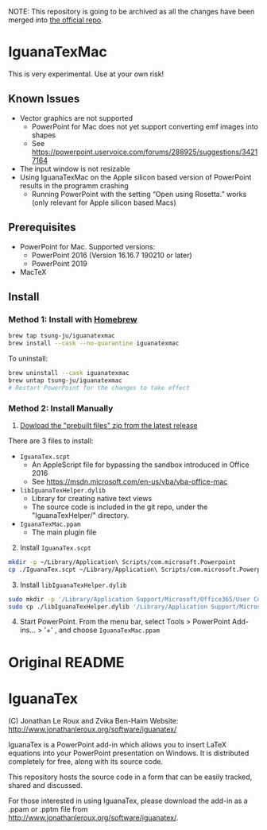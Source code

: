 NOTE: This repository is going to be archived as all the changes have been merged into [the official repo](https://github.com/Jonathan-LeRoux/IguanaTex).



# IguanaTexMac

This is very experimental. Use at your own risk!

## Known Issues
* Vector graphics are not supported
  * PowerPoint for Mac does not yet support converting emf images into shapes
  * See https://powerpoint.uservoice.com/forums/288925/suggestions/34217164
* The input window is not resizable
* Using IguanaTexMac on the Apple silicon based version of PowerPoint results in the programm crashing
  * Running PowerPoint with the setting “Open using Rosetta.” works (only relevant for Apple silicon based Macs)

## Prerequisites
* PowerPoint for Mac. Supported versions:
  * PowerPoint 2016 (Version 16.16.7 190210 or later)
  * PowerPoint 2019
* MacTeX

## Install

### Method 1: Install with [Homebrew](https://brew.sh)

```bash
brew tap tsung-ju/iguanatexmac
brew install --cask --no-quarantine iguanatexmac
```

To uninstall:

```bash
brew uninstall --cask iguanatexmac
brew untap tsung-ju/iguanatexmac
# Restart PowerPoint for the changes to take effect
```

### Method 2: Install Manually

1. [Dowload the "prebuilt files" zip from the latest release](https://github.com/tsung-ju/IguanaTexMac/releases)

There are 3 files to install:
* `IguanaTex.scpt`
  * An AppleScript file for bypassing the sandbox introduced in Office 2016
  * See https://msdn.microsoft.com/en-us/vba/vba-office-mac
* `libIguanaTexHelper.dylib`
  * Library for creating native text views
  * The source code is included in the git repo, under the "IguanaTexHelper/" directory.
* `IguanaTexMac.ppam`
  * The main plugin file

2. Install `IguanaTex.scpt`
```bash
mkdir -p ~/Library/Application\ Scripts/com.microsoft.Powerpoint
cp ./IguanaTex.scpt ~/Library/Application\ Scripts/com.microsoft.Powerpoint/IguanaTex.scpt
```

3. Install `libIguanaTexHelper.dylib`
```bash
sudo mkdir -p '/Library/Application Support/Microsoft/Office365/User Content.localized/Add-Ins.localized'
sudo cp ./libIguanaTexHelper.dylib '/Library/Application Support/Microsoft/Office365/User Content.localized/Add-Ins.localized/libIguanaTexHelper.dylib'
```

4. Start PowerPoint. From the menu bar, select Tools > PowerPoint Add-ins... > '+' , and choose `IguanaTexMac.ppam`


Original README
===============

# IguanaTex

(C) Jonathan Le Roux and Zvika Ben-Haim
Website: http://www.jonathanleroux.org/software/iguanatex/

IguanaTex is a PowerPoint add-in which allows you to insert LaTeX equations into your PowerPoint presentation on Windows. It is distributed completely for free, along with its source code.

This repository hosts the source code in a form that can be easily tracked, shared and discussed.

For those interested in using IguanaTex, please download the add-in as a .ppam or .pptm file from http://www.jonathanleroux.org/software/iguanatex/.
